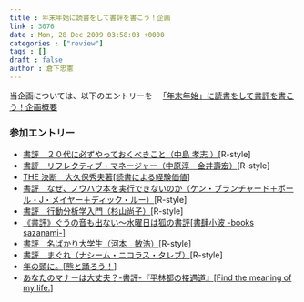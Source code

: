 ```yaml
---
title : 年末年始に読書をして書評を書こう！企画 
link : 3076
date : Mon, 28 Dec 2009 03:58:03 +0000
categories : ["review"]
tags : []
draft : false
author : 倉下忠憲
---
```


当企画については、以下のエントリーを
　<a href="https://rashita.net/blog/?p=3046">「年末年始」に読書をして書評を書こう！企画概要</a>

<h3>参加エントリー</h3>
<ul>
	<li><a href="https://rashita.net/blog/?p=3078">書評　２０代に必ずやっておくべきこと（中島 孝志 ）</a>[R-style]</li>
	<li><a href="https://rashita.net/blog/">書評　リフレクティブ・マネージャー（中原淳　金井壽宏）</a>[R-style]</li>
	<li><a href="http://blog.yhasegawa.biz/archives/2009/12/29004519.php">THE 決断　大久保秀夫著</a>[<a href="http://blog.yhasegawa.biz/">読書による経験価値</a>]</li>
	<li><a href="https://rashita.net/blog/?p=3092">書評　なぜ、ノウハウ本を実行できないのか（ケン・ブランチャード＋ポール・J・メイヤー＋ディック・ルー）</a>[R-style]</li>
	<li><a href="https://rashita.net/blog/?p=3103">書評　行動分析学入門（杉山尚子）</a>[R-style]</li>
	<li><a href="http://sazanami.gekkoh.org/book/index.php/archives/27">《書評》ぐうの音も出ない～水曜日は狐の書評</a>[<a href="http://sazanami.gekkoh.org/book/">書肆小波 -books sazanami-</a>]</li>
	<li><a href="https://rashita.net/blog/?p=3128">書評　名ばかり大学生（河本　敏浩）</a>[R-style]</li>
	<li><a href="https://rashita.net/blog/?p=3145">書評　まぐれ（ナシーム・ニコラス・タレブ）</a>[R-style]</li>
	<li><a href="http://dancewithabear.seesaa.net/article/137310315.html">年の頭に。</a>[<a href="http://dancewithabear.seesaa.net/">熊と踊ろう！</a>]</li>
	<li><a href="http://kzs-gtd.blogspot.com/2009/12/blog-post_28.html">あなたのマナーは大丈夫？-書評-『平林都の接遇道』</a>[<a href="http://kzs-gtd.blogspot.com/">Find the meaning of my life.</a>]</li>


</ul>

